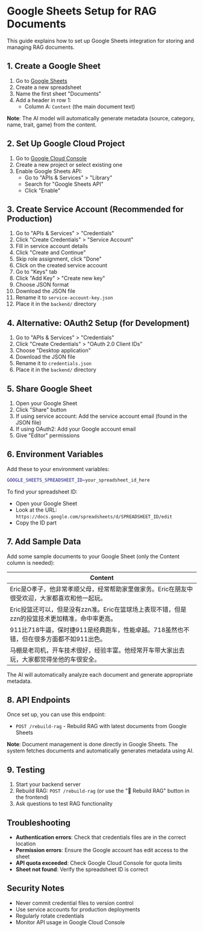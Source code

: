 # Google Sheets Setup for RAG Documents

This guide explains how to set up Google Sheets integration for storing and managing RAG documents.

## 1. Create a Google Sheet

1. Go to [Google Sheets](https://sheets.google.com)
2. Create a new spreadsheet
3. Name the first sheet "Documents"
4. Add a header in row 1:
   - Column A: `Content` (the main document text)
   
**Note**: The AI model will automatically generate metadata (source, category, name, trait, game) from the content.

## 2. Set Up Google Cloud Project

1. Go to [Google Cloud Console](https://console.cloud.google.com)
2. Create a new project or select existing one
3. Enable Google Sheets API:
   - Go to "APIs & Services" > "Library"
   - Search for "Google Sheets API"
   - Click "Enable"

## 3. Create Service Account (Recommended for Production)

1. Go to "APIs & Services" > "Credentials"
2. Click "Create Credentials" > "Service Account"
3. Fill in service account details
4. Click "Create and Continue"
5. Skip role assignment, click "Done"
6. Click on the created service account
7. Go to "Keys" tab
8. Click "Add Key" > "Create new key"
9. Choose JSON format
10. Download the JSON file
11. Rename it to `service-account-key.json`
12. Place it in the `backend/` directory

## 4. Alternative: OAuth2 Setup (for Development)

1. Go to "APIs & Services" > "Credentials"
2. Click "Create Credentials" > "OAuth 2.0 Client IDs"
3. Choose "Desktop application"
4. Download the JSON file
5. Rename it to `credentials.json`
6. Place it in the `backend/` directory

## 5. Share Google Sheet

1. Open your Google Sheet
2. Click "Share" button
3. If using service account: Add the service account email (found in the JSON file)
4. If using OAuth2: Add your Google account email
5. Give "Editor" permissions

## 6. Environment Variables

Add these to your environment variables:

```bash
GOOGLE_SHEETS_SPREADSHEET_ID=your_spreadsheet_id_here
```

To find your spreadsheet ID:
- Open your Google Sheet
- Look at the URL: `https://docs.google.com/spreadsheets/d/SPREADSHEET_ID/edit`
- Copy the ID part

## 7. Add Sample Data

Add some sample documents to your Google Sheet (only the Content column is needed):

| Content |
|---------|
| Eric是O孝子，他非常孝顺父母，经常帮助家里做家务。Eric在朋友中很受欢迎，大家都喜欢和他一起玩。 |
| Eric投篮还可以，但是没有zzn准。Eric在篮球场上表现不错，但是zzn的投篮技术更加精准，命中率更高。 |
| 911比718牛逼，保时捷911是经典跑车，性能卓越。718虽然也不错，但在很多方面都不如911出色。 |
| 马棚是老司机，开车技术很好，经验丰富。他经常开车带大家出去玩，大家都觉得坐他的车很安全。 |

The AI will automatically analyze each document and generate appropriate metadata.

## 8. API Endpoints

Once set up, you can use this endpoint:

- `POST /rebuild-rag` - Rebuild RAG with latest documents from Google Sheets

**Note**: Document management is done directly in Google Sheets. The system fetches documents and automatically generates metadata using AI.

## 9. Testing

1. Start your backend server
2. Rebuild RAG: `POST /rebuild-rag` (or use the "🔨 Rebuild RAG" button in the frontend)
3. Ask questions to test RAG functionality

## Troubleshooting

- **Authentication errors**: Check that credentials files are in the correct location
- **Permission errors**: Ensure the Google account has edit access to the sheet
- **API quota exceeded**: Check Google Cloud Console for quota limits
- **Sheet not found**: Verify the spreadsheet ID is correct

## Security Notes

- Never commit credential files to version control
- Use service accounts for production deployments
- Regularly rotate credentials
- Monitor API usage in Google Cloud Console 